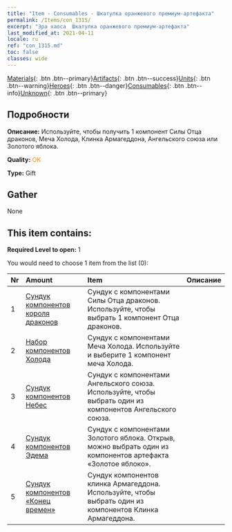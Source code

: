 ```yaml
---
title: "Item - Consumables - Шкатулка оранжевого премиум-артефакта"
permalink: /Items/con_1315/
excerpt: "Эра хаоса  Шкатулка оранжевого премиум-артефакта"
last_modified_at: 2021-04-11
locale: ru
ref: "con_1315.md"
toc: false
classes: wide
---
```

 [Materials](/ru/Items/){: .btn .btn--primary}[Artifacts](/ru/Items/Artifacts/){: .btn .btn--success}[Units](/ru/Items/Units/){: .btn .btn--warning}[Heroes](/ru/Items/Heroes/){: .btn .btn--danger}[Consumables](/ru/Items/Consumables/){: .btn .btn--info}[Unknown](/ru/Items/Unknown/){: .btn .btn--primary}

## Подробности
 **Описание:** Используйте, чтобы получить 1 компонент Силы Отца драконов, Меча Холода, Клинка Армагеддона, Ангельского союза или Золотого яблока.

 **Quality:** <span style="color: #FF8C00">OK</span>

 **Type:** Gift

## Gather

  None

## This item contains:

 **Required Level to open:** 1

 You would need to choose 1 item from the list (0):

  | Nr | Amount |     Item    | Описание |
  |:---|:-------|:------------|:-----------:|
  | 1 | [Сундук компонентов короля драконов](/ru/Items/con_1348/) | Сундук с компонентами Силы Отца драконов. Используйте, чтобы выбрать 1 компонент Отца драконов. | 
  | 2 | [Набор компонентов Холода](/ru/Items/con_1352/) | Сундук с компонентами Меча Холода. Используйте и выберите 1 компонент меча Холода. | 
  | 3 | [Сундук компонентов Небес](/ru/Items/con_1354/) | Сундук с компонентами Ангельского союза. Используйте, чтобы выбрать один из компонентов Ангельского союза. | 
  | 4 | [Сундук компонентов Эдема](/ru/Items/con_1864/) | Сундук с компонентами Золотого яблока. Открыв, можно выбрать один из компонентов артефакта «Золотое яблоко». | 
  | 5 | [Сундук компонентов «Конец времен»](/ru/Items/con_1360/) | Сундук компонентов клинка Армагеддона. Используйте, чтобы выбрать один из компонентов Клинка Армагеддона. | 
